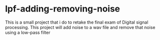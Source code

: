 # lpf-adding-removing-noise

This is a small project that i do to retake the final exam of Digital signal processing. This project will add noise to a wav file and remove that noise using a low-pass filter

## 